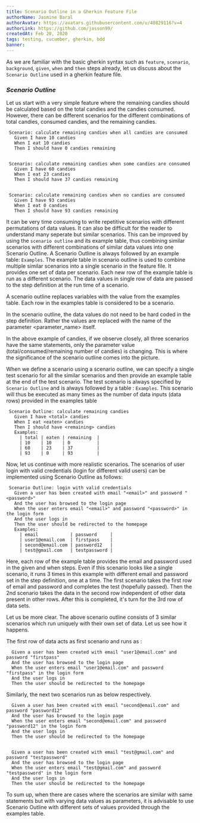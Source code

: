 ```yaml
---
title: Scenario Outline in a Gherkin Feature File
authorName: Jasmine Baral
authorAvatar: https://avatars.githubusercontent.com/u/40829116?v=4
authorLink: https://github.com/jasson99/
createdAt: Feb 20, 2020
tags: testing, cucumber, gherkin, bdd
banner: 
---
```

As we are familiar with the basic gherkin syntax such as `feature`, `scenario`, `background`, `given`, `when` and `then` steps already, let us discuss about the `Scenario Outline` used in a gherkin feature file.

### *Scenario Outline*

Let us start with a very simple feature where the remaining candies should be calculated based on the total candies and the candies consumed. However, there can be different scenarios for the different combinations of total candies, consumed candies, and the remaining candies.


     Scenario: calculate remaining candies when all candies are consumed
       Given I have 10 candies
       When I eat 10 candies
       Then I should have 0 candies remaining


     Scenario: calculate remaining candies when some candies are consumed
       Given I have 60 candies
       When I eat 23 candies
       Then I should have 37 candies remaining


     Scenario: calculate remaining candies when no candies are consumed
       Given I have 93 candies
       When I eat 0 candies
       Then I should have 93 candies remaining

It can be very time consuming to write repetitive scenarios with different permutations of data values. It can also be difficult for the reader to understand many seperate but similar scenarios. This can be improved by using the `scenario outline` and its example table, thus combining similar scenarios with different combinations of similar data values into one Scenario Outline. A Scenario Outline is always followed by an example table: `Examples`. The example table in scenario outline is used to combine multiple similar scenarios into a single scenario in the feature file. It provides one set of data per scenario. Each new row of the example table is run as a different scenario. The data values in single row of data are passed to the step definition at the run time of a scenario.

A scenario outline replaces variables with the value from the examples table. Each row in the examples table is considered to be a scenario.

In the scenario outline, the data values do not need to be hard coded in the step definition. Rather the values are replaced with the name of the parameter <parameter_name> itself.

In the above example of candies, if we observe closely, all three scenarios have the same statements, only the parameter value (total/consumed/remaining number of candies) is changing. This is where the significance of the scenario outline comes into the picture.

When we define a scenario using a scenario outline, we can specify a single test scenario for all the similar scenarios and then provide an example table at the end of the test scenario. The test scenario is always specified by `Scenario Outline` and is always followed by a table : `Examples`. This scenario will thus be executed as many times as the number of data inputs (data rows) provided in the examples table

     Scenario Outline: calculate remaining candies
       Given I have <total> candies
       When I eat <eaten> candies
       Then I should have <remaining> candies
       Examples:
         | total | eaten | remaining  |
         | 10    | 10    | 0          |
         | 60    | 23    | 37         |
         | 93    | 0     | 93         |



Now, let us continue with more realistic scenarios. The scenarios of user login with valid credentials (login for different valid users) can be implemented using Scenario Outline as follows:


     Scenario Outline: login with valid credentials
       Given a user has been created with email "<email>" and password "<password>"
       And the user has browsed to the login page
       When the user enters email "<email>" and password "<password>" in the login form
       And the user logs in
       Then the user should be redirected to the homepage
       Examples:
         | email            | password     |
         | user1@email.com  | firstpass    |
         | second@email.com | password12   |
         | test@gmail.com   | testpassword |

Here, each row of the example table provides the email and password used in the given and when steps. Even if this scenario looks like a single scenario, it runs 3 times in this example with different email and password set in the step definition, one at a time. The first scenario takes the first row of email and password and completes the test (hopefully passed). Then the 2nd scenario takes the data in the second row independent of other data present in other rows. After this is completed, it's turn for the 3rd row of data sets.

Let us be more clear. The above scenario outline consists of 3 similar scenarios which run uniquely with their own set of data. Let us see how it happens.

The first row of data acts as first scenario and runs as :


      Given a user has been created with email "user1@email.com" and password "firstpass"
      And the user has browsed to the login page
      When the user enters email "user1@email.com" and password "firstpass" in the login form
      And the user logs in
      Then the user should be redirected to the homepage


Similarly, the next two scenarios run as below respectively.

      Given a user has been created with email "second@email.com" and password "password12"
      And the user has browsed to the login page
      When the user enters email "second@email.com" and password "password12" in the login form
      And the user logs in
      Then the user should be redirected to the homepage


      Given a user has been created with email "test@gmail.com" and password "testpassword"
      And the user has browsed to the login page
      When the user enters email "test@gmail.com" and password "testpassword" in the login form
      And the user logs in
      Then the user should be redirected to the homepage


To sum up, when there are cases where the scenarios are similar with same statements but with varying data values as parameters, it is advisable to use Scenario Outline with different sets of values provided through the examples table.
